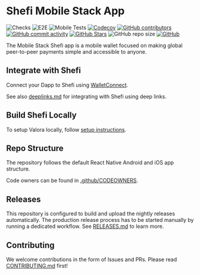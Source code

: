 # Shefi Mobile Stack App

![Checks](https://github.com/mobilestack-xyz/mobilestack-shefi/actions/workflows/check.yml/badge.svg)
![E2E](https://github.com/mobilestack-xyz/mobilestack-shefi/actions/workflows/e2e-main.yml/badge.svg)
![Mobile Tests](https://github.com/mobilestack-xyz/mobilestack-shefi/actions/workflows/test.yml/badge.svg)
[![Codecov](https://img.shields.io/codecov/c/github/mobilestack-xyz/mobilestack-shefi)](https://codecov.io/gh/mobilestack-xyz/mobilestack-shefi)
[![GitHub contributors](https://img.shields.io/github/contributors/mobilestack-xyz/mobilestack-shefi)](https://github.com/mobilestack-xyz/mobilestack-shefi/graphs/contributors)
[![GitHub commit activity](https://img.shields.io/github/commit-activity/w/mobilestack-xyz/mobilestack-shefi)](https://github.com/mobilestack-xyz/mobilestack-shefi/graphs/contributors)
[![GitHub Stars](https://img.shields.io/github/stars/mobilestack-xyz/mobilestack-shefi.svg)](https://github.com/mobilestack-xyz/mobilestack-shefi/stargazers)
![GitHub repo size](https://img.shields.io/github/repo-size/mobilestack-xyz/mobilestack-shefi)
[![GitHub](https://img.shields.io/github/license/mobilestack-xyz/mobilestack-shefi?color=blue)](https://github.com/mobilestack-xyz/mobilestack-shefi/blob/master/LICENSE)

The Mobile Stack Shefi app is a mobile wallet focused on making global peer-to-peer
payments simple and accessible to anyone.

## Integrate with Shefi

Connect your Dapp to Shefi using [WalletConnect](./docs/connecting-dapps.md).

See also [deeplinks.md](./docs/deeplinks.md) for integrating with Shefi using deep links.

## Build Shefi Locally

To setup Valora locally, follow [setup instructions](./WALLET.md).

## Repo Structure

The repository follows the default React Native Android and iOS app structure.

Code owners can be found in [.github/CODEOWNERS](.github/CODEOWNERS).

## Releases

This repository is configured to build and upload the nightly releases automatically. The production release process has to be started manually by running a dedicated workflow. See [RELEASES.md](./RELEASES.md) to learn more.

## Contributing

We welcome contributions in the form of Issues and PRs. Please read [CONTRIBUTING.md](CONTRIBUTING.md) first!
